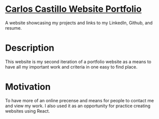 # [Carlos Castillo Website Portfolio](https://carlos-castillo-portfolio.herokuapp.com/)

A website showcasing my projects and links to my LinkedIn, Github, and resume.

# Description

This website is my second iteration of a portfolio website as a means to have all my important work and criteria in one easy to find place. 

# Motivation

To have more of an online precense and means for people to contact me and view my work. I also used it as an opportunity for practice creating websites using React.
